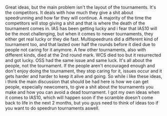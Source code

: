 Great ideas, but the main problem isn't the layout of the tournaments. It's the competitors. It deals with how much they give a shit about speedrunning and how far they will continue. A majority of the time the competitors will stop giving a shit and that is where the death of the tournament comes in. IAS has been getting lucky and i fear that IAS10 will be the most challenging, but when it comes to newer tournaments, they either get real lucky or they die fast. Multispeedruns did a different kind of tournament too, and that lasted over half the rounds before it died due to people not caring for it anymore. A few other tournaments, also with different kinds, died at the 2nd round mark. WCS died too but it resurrected and got lucky. OSS had the same issue and same luck. It's all about the people, not the tournament. If the people aren't encouraged enough and don't enjoy doing the tournament, they stop caring for it, issues occur and it gets harder and harder to keep it alive and going. So while i like these ideas, i think the main discussion that should be had here is how we can get people, especially newcomers, to give a shit about the tournaments you make and how you can avoid a dead tournament. I got my own ideas when it comes to IAS10, which will happen soon if the scramble doesn't come back to life in the next 2 months, but you guys need to think of ideas too if you want to do speedrun tournaments aswell.